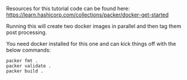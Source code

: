 Resources for this tutorial code can be found here:
https://learn.hashicorp.com/collections/packer/docker-get-started

Running this will create two docker images in parallel and then tag them post processing.

You need docker installed for this one and can kick things off with the below commands:

```
packer fmt .
packer validate .
packer build .
```